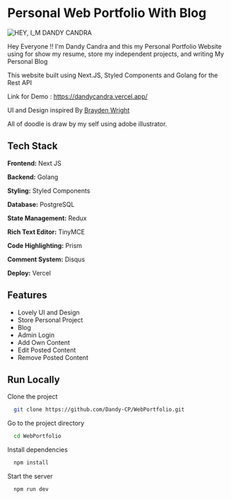 
# Personal Web Portfolio With Blog

![HEY, I_M DANDY CANDRA](https://github.com/Dandy-CP/WebPortfolio/assets/72736353/6d25f850-2e3a-4051-867d-e33cfe97de15)

Hey Everyone !! I'm Dandy Candra and this my Personal Portfolio Website 
using for show my resume, store my independent projects, and writing My Personal
Blog


This website built using Next.JS, Styled Components and Golang for the Rest API

Link for Demo : https://dandycandra.vercel.app/

UI and Design inspired By [Brayden Wright](https://github.com/braydentw/braydentw.io)

All of doodle is draw by my self using adobe illustrator.

## Tech Stack

**Frontend:** Next JS

**Backend:** Golang

**Styling:** Styled Components

**Database:** PostgreSQL

**State Management:** Redux

**Rich Text Editor:** TinyMCE

**Code Highlighting:** Prism

**Comment System:** Disqus

**Deploy:** Vercel


## Features

- Lovely UI and Design
- Store Personal Project
- Blog
- Admin Login
- Add Own Content
- Edit Posted Content
- Remove Posted Content

## Run Locally

Clone the project

```bash
  git clone https://github.com/Dandy-CP/WebPortfolio.git
```

Go to the project directory

```bash
  cd WebPortfolio
```

Install dependencies

```bash
  npm install
```

Start the server

```bash
  npm run dev
```

